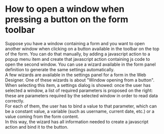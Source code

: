 # How to open a window when pressing a button on the form toolbar

Suppose you have a window containing a form and you want to open another window when clicking on a button available in the toolbar on the top of the form. You can do that manually, by adding a javascript action to a popup menu item and create that javascript action containing js code to open the second window. You can use a wizard available in the form panel definition to generate the same settings automatically.  
A few wizards are available in the settings panel for a form in the Web Designer. One of these wizards is about "Window opening from a button". When selecting this item, a settings dialog is showed: once the user has selected a window, a list of required parameters is proposed on the right: these are parameters required by the selected window in order to read data correctly.  
For each of them, the user has to bind a value to that parameter, which can be a constant value, a variable \(such as username, current date, etc.\) or a value coming from the form content.  
In this way, the wizard has all information needed to create a javascript action and bind it to the button.


